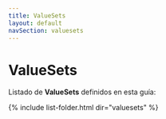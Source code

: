 ```yaml
---
title: ValueSets
layout: default
navSection: valuesets
---
```

# ValueSets

Listado de **ValueSets** definidos en esta guía:

{% include list-folder.html dir="valuesets" %}